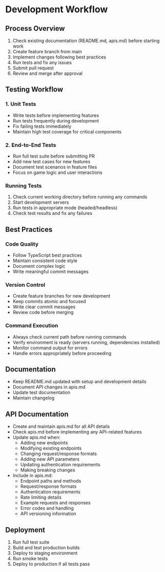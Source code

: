 # Development Workflow

## Process Overview
1. Check existing documentation (README.md, apis.md) before starting work
2. Create feature branch from main
3. Implement changes following best practices
4. Run tests and fix any issues
5. Submit pull request
6. Review and merge after approval

## Testing Workflow

### 1. Unit Tests
- Write tests before implementing features
- Run tests frequently during development
- Fix failing tests immediately
- Maintain high test coverage for critical components

### 2. End-to-End Tests
- Run full test suite before submitting PR
- Add new test cases for new features
- Document test scenarios in feature files
- Focus on game logic and user interactions

### Running Tests
1. Check current working directory before running any commands
2. Start development servers
3. Run tests in appropriate mode (headed/headless)
4. Check test results and fix any failures

## Best Practices

### Code Quality
- Follow TypeScript best practices
- Maintain consistent code style
- Document complex logic
- Write meaningful commit messages

### Version Control
- Create feature branches for new development
- Keep commits atomic and focused
- Write clear commit messages
- Review code before merging

### Command Execution
- Always check current path before running commands
- Verify environment is ready (servers running, dependencies installed)
- Monitor command output for errors
- Handle errors appropriately before proceeding

## Documentation
- Keep README.md updated with setup and development details
- Document API changes in apis.md
- Update test documentation
- Maintain changelog

## API Documentation
- Create and maintain apis.md for all API details
- Check apis.md before implementing any API-related features
- Update apis.md when:
  - Adding new endpoints
  - Modifying existing endpoints
  - Changing request/response formats
  - Adding new API parameters
  - Updating authentication requirements
  - Making breaking changes
- Include in apis.md:
  - Endpoint paths and methods
  - Request/response formats
  - Authentication requirements
  - Rate limiting details
  - Example requests and responses
  - Error codes and handling
  - API versioning information

## Deployment
1. Run full test suite
2. Build and test production builds
3. Deploy to staging environment
4. Run smoke tests
5. Deploy to production if all tests pass 